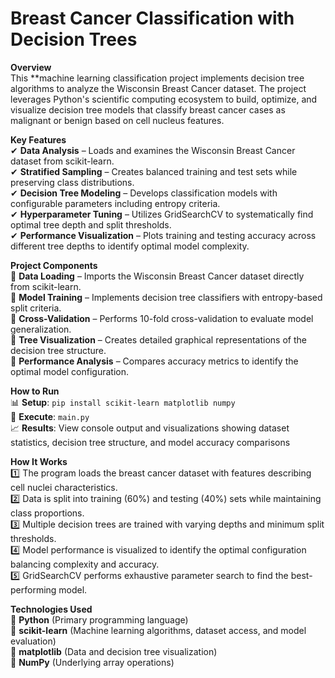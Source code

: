 # **Breast Cancer Classification with Decision Trees**

**Overview**  
This **machine learning classification project implements decision tree algorithms to analyze the Wisconsin Breast Cancer dataset. The project leverages Python's scientific computing ecosystem to build, optimize, and visualize decision tree models that classify breast cancer cases as malignant or benign based on cell nucleus features.

**Key Features**  
✔ **Data Analysis** – Loads and examines the Wisconsin Breast Cancer dataset from scikit-learn.  
✔ **Stratified Sampling** – Creates balanced training and test sets while preserving class distributions.  
✔ **Decision Tree Modeling** – Develops classification models with configurable parameters including entropy criteria.  
✔ **Hyperparameter Tuning** – Utilizes GridSearchCV to systematically find optimal tree depth and split thresholds.  
✔ **Performance Visualization** – Plots training and testing accuracy across different tree depths to identify optimal model complexity.

**Project Components**  
📌 **Data Loading** – Imports the Wisconsin Breast Cancer dataset directly from scikit-learn.  
📌 **Model Training** – Implements decision tree classifiers with entropy-based split criteria.  
📌 **Cross-Validation** – Performs 10-fold cross-validation to evaluate model generalization.  
📌 **Tree Visualization** – Creates detailed graphical representations of the decision tree structure.  
📌 **Performance Analysis** – Compares accuracy metrics to identify the optimal model configuration.

**How to Run**  
📊 **Setup**: `pip install scikit-learn matplotlib numpy`  
🚀 **Execute**: `main.py`  
📈 **Results**: View console output and visualizations showing dataset statistics, decision tree structure, and model accuracy comparisons

**How It Works**  
1️⃣ The program loads the breast cancer dataset with features describing cell nuclei characteristics.  
2️⃣ Data is split into training (60%) and testing (40%) sets while maintaining class proportions.  
3️⃣ Multiple decision trees are trained with varying depths and minimum split thresholds.  
4️⃣ Model performance is visualized to identify the optimal configuration balancing complexity and accuracy.  
5️⃣ GridSearchCV performs exhaustive parameter search to find the best-performing model.

**Technologies Used**  
🔹 **Python** (Primary programming language)  
🔹 **scikit-learn** (Machine learning algorithms, dataset access, and model evaluation)  
🔹 **matplotlib** (Data and decision tree visualization)  
🔹 **NumPy** (Underlying array operations)
